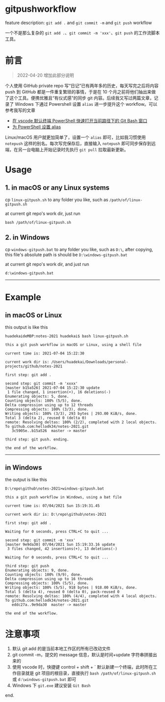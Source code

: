 # gitpushworkflow

feature description: `git add .` and `git commit -m` and `git push` workflow

一个不是那么复杂的 `git add .`、`git commit -m 'xxx'`、`git push` 的工作流脚本工具。

# 前言

> 2022-04-20 增加此部分说明

个人使用 GitHub private repo 写“日记”已有两年多的历史，每天写完之后将内容 push 到 GitHub 都是一件重复繁琐的事情，于是在 10 个月之前将他们抽出来做了这个工具。便携优雅且“有仪式感”的同步 git 内容。后续我又写过两篇文章，记录了 Windows 下通过 Powershell 设置 `alias` 进一步提升这个 workflow。可以参考我写的文章

- [在 vscode 默认终端 PowerShell 快速打开当前路径下的 Git Bash 窗口](https://hellodk.cn/post/933)
- [为 PowerShell 设置 alias](https://hellodk.cn/post/935)

Linux/macOS 用户就更加简单了，设置一个 `alias` 即可，比如我习惯使用 `notepush` 这样的别名。每次写完保存后，直接输入 `notepush` 即可同步保存到远端，在另一台电脑上开始记录时先执行 `git pull` 拉取最新更新。

# Usage

## 1. in macOS or any Linux systems

cp `linux-gitpush.sh` to any folder you like, such as `/path/of/linux-gitpush.sh`

at current git repo's work dir, just run

```
bash /path/of/linux-gitpush.sh
```

## 2. in Windows

cp `windows-gitpush.bat` to any folder you like, such as `D:\`, after copying, this file's absolute path is should be `D:\windows-gitpush.bat`

at current git repo's work dir, and just run

```
d:\windows-gitpush.bat
```

----

# Example

## in macOS or Linux

this output is like this

```
huadekaideMBP:notes-2021 huadekai$ bash linux-gitpush.sh 

this a git push workflow in macOS or Linux, using a shell file

current time is: 2021-07-04 15:22:30

current work dir is: /Users/huadekai/Downloads/personal-projects/github/notes-2021

first step: git add .

second step: git commit -m 'xxxx'
[master b15a526] 2021-07-04 15:22:30 update
 1 file changed, 1 insertion(+), 16 deletions(-)
Enumerating objects: 5, done.
Counting objects: 100% (5/5), done.
Delta compression using up to 12 threads
Compressing objects: 100% (3/3), done.
Writing objects: 100% (3/3), 293 bytes | 293.00 KiB/s, done.
Total 3 (delta 2), reused 0 (delta 0)
remote: Resolving deltas: 100% (2/2), completed with 2 local objects.
To github.com:hellodk34/notes-2021.git
   3c5905e..b15a526  master -> master

third step: git push. ending.

the end of the workflow.
```

---

## in Windows

the output is like this

```
D:\repo\github\notes-2021>windows-gitpush.bat

this a git push workflow in Windows, using a bat file

current time is: 07/04/2021 Sun 15:19:31.45

current work dir is: D:\repo\github\notes-2021       

first step: git add .

Waiting for 0 seconds, press CTRL+C to quit ...

second step: git commit -m 'xxx'
[master 9e9da30] 07/04/2021 Sun 15:19:33.16 update
 3 files changed, 42 insertions(+), 13 deletions(-)

Waiting for 0 seconds, press CTRL+C to quit ...

third step: git push
Enumerating objects: 9, done.
Counting objects: 100% (9/9), done.
Delta compression using up to 16 threads
Compressing objects: 100% (5/5), done.
Writing objects: 100% (5/5), 918 bytes | 918.00 KiB/s, done.
Total 5 (delta 4), reused 0 (delta 0), pack-reused 0
remote: Resolving deltas: 100% (4/4), completed with 4 local objects.
To github.com:hellodk34/notes-2021.git
   eddc27a..9e9da30  master -> master

the end of the workflow.
```

# 注意事项

1. 默认 git add 的是当前本地工作区的所有已改动文件
2. git commit -m，提交的 message 信息，默认是时间+update 字符串拼接出来的
3. 使用 vscode 时，快捷键 control + shift + \` 默认新建一个终端，此时所在工作目录就是 git 项目的根目录，直接执行 `bash /path/of/linux-gitpush.sh` 或 `d:\windows-gitpush.bat` 即可
4. Windows 下 `git.exe` 建议安装 `Git Bash`

end.
